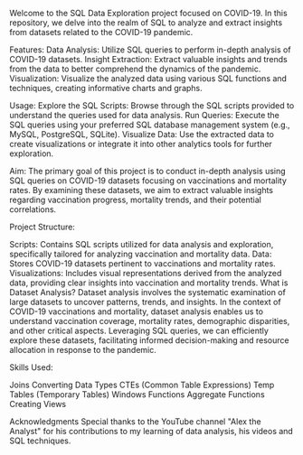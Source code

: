 Welcome to the SQL Data Exploration project focused on COVID-19. In this repository, we delve into the realm of SQL to analyze and extract insights from datasets related to the COVID-19 pandemic.

Features:
Data Analysis: Utilize SQL queries to perform in-depth analysis of COVID-19 datasets.
Insight Extraction: Extract valuable insights and trends from the data to better comprehend the dynamics of the pandemic.
Visualization: Visualize the analyzed data using various SQL functions and techniques, creating informative charts and graphs.

Usage:
Explore the SQL Scripts:
Browse through the SQL scripts provided to understand the queries used for data analysis.
Run Queries:
Execute the SQL queries using your preferred SQL database management system (e.g., MySQL, PostgreSQL, SQLite).
Visualize Data:
Use the extracted data to create visualizations or integrate it into other analytics tools for further exploration.


Aim:
The primary goal of this project is to conduct in-depth analysis using SQL queries on COVID-19 datasets focusing on vaccinations and mortality rates. By examining these datasets, we aim to extract valuable insights regarding vaccination progress, mortality trends, and their potential correlations.

Project Structure:

Scripts: Contains SQL scripts utilized for data analysis and exploration, specifically tailored for analyzing vaccination and mortality data.
Data: Stores COVID-19 datasets pertinent to vaccinations and mortality rates.
Visualizations: Includes visual representations derived from the analyzed data, providing clear insights into vaccination and mortality trends.
What is Dataset Analysis?
Dataset analysis involves the systematic examination of large datasets to uncover patterns, trends, and insights. In the context of COVID-19 vaccinations and mortality, dataset analysis enables us to understand vaccination coverage, mortality rates, demographic disparities, and other critical aspects. Leveraging SQL queries, we can efficiently explore these datasets, facilitating informed decision-making and resource allocation in response to the pandemic.

Skills Used:

Joins
Converting Data Types
CTEs (Common Table Expressions)
Temp Tables (Temporary Tables)
Windows Functions
Aggregate Functions
Creating Views


Acknowledgments
Special thanks to the YouTube channel "Alex the Analyst" for his contributions to my learning of data analysis, his videos and SQL techniques.
